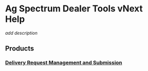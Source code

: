 # Ag Spectrum Dealer Tools vNext Help

*add description*

## Products

### [Delivery Request Management and Submission](docs/Products/Delivery_Requests/DeliveryRequestManagementOverview.md)












